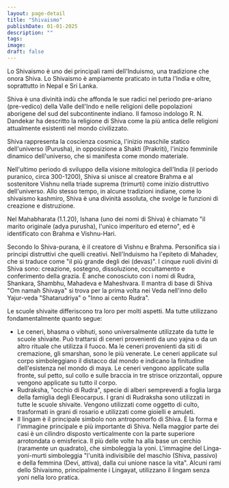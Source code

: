 ```yaml
---
layout: page-detail
title: "Shivaismo"
publishDate: 01-01-2025
description: ""
tags:
image:
draft: false
---
```


 Lo Shivaismo è uno dei principali rami dell'Induismo, una tradizione che onora Shiva. Lo Shivaismo è ampiamente praticato in tutta l'India e oltre, soprattutto in Nepal e Sri Lanka.

 Shiva è una divinità indù che affonda le sue radici nel periodo pre-ariano (pre-vedico) della Valle dell'Indo e nelle religioni delle popolazioni aborigene del sud del subcontinente indiano. Il famoso indologo R. N. Dandekar ha descritto la religione di Shiva come la più antica delle religioni attualmente esistenti nel mondo civilizzato.

 Shiva rappresenta la coscienza cosmica, l'inizio maschile statico dell'universo (Purusha), in opposizione a Shakti (Prakriti), l'inizio femminile dinamico dell'universo, che si manifesta come mondo materiale.

 Nell'ultimo periodo di sviluppo della visione mitologica dell'India (il periodo puranico, circa 300-1200), Shiva si unisce al creatore Brahma e al sostenitore Vishnu nella triade suprema (trimurti) come inizio distruttivo dell'universo. Allo stesso tempo, in alcune tradizioni indiane, come lo shivaismo kashmiro, Shiva è una divinità assoluta, che svolge le funzioni di creazione e distruzione.

 Nel Mahabharata (1.1.20), Ishana (uno dei nomi di Shiva) è chiamato "il marito originale (adya purusha), l'unico imperituro ed eterno", ed è identificato con Brahma e Vishnu-Hari.

 Secondo lo Shiva-purana, è il creatore di Vishnu e Brahma. Personifica sia i principi distruttivi che quelli creativi. Nell'Induismo ha l'epiteto di Mahadev, che si traduce come "il più grande degli dei (devas)". I cinque ruoli divini di Shiva sono: creazione, sostegno, dissoluzione, occultamento e conferimento della grazia. È anche conosciuto con i nomi di Rudra, Shankara, Shambhu, Mahadeva e Maheshvara. Il mantra di base di Shiva "Om namah Shivaya" si trova per la prima volta nei Veda nell'inno dello Yajur-veda "Shatarudriya" o "Inno ai cento Rudra".

 Le scuole shivaite differiscono tra loro per molti aspetti. Ma tutte utilizzano fondamentalmente quanto segue:

* Le ceneri, bhasma o vibhuti, sono universalmente utilizzate da tutte le scuole shivaite. Può trattarsi di ceneri provenienti da uno yajna o da un altro rituale che utilizza il fuoco. Ma le ceneri provenienti da siti di cremazione, gli smarshan, sono le più venerate. Le ceneri applicate sul corpo simboleggiano il distacco dal mondo e indicano la finitudine dell'esistenza nel mondo di maya. Le ceneri vengono applicate sulla fronte, sul petto, sul collo e sulle braccia in tre strisce orizzontali, oppure vengono applicate su tutto il corpo.
* Rudraksha, "occhio di Rudra", specie di alberi sempreverdi a foglia larga della famiglia degli Eleocarpus. I grani di Rudraksha sono utilizzati in tutte le scuole shivaite. Vengono utilizzati come oggetto di culto, trasformati in grani di rosario e utilizzati come gioielli e amuleti.
* Il lingam è il principale simbolo non antropomorfo di Shiva. È la forma e l'immagine principale e più importante di Shiva. Nella maggior parte dei casi è un cilindro disposto verticalmente con la parte superiore arrotondata o emisferica. Il più delle volte ha alla base un cerchio (raramente un quadrato), che simboleggia la yoni. L'immagine del Linga-yoni-murti simboleggia "l'unità indivisibile del maschio (Shiva, passivo) e della femmina (Devi, attiva), dalla cui unione nasce la vita". Alcuni rami dello Shivaismo, principalmente i Lingayat, utilizzano il lingam senza yoni nella loro pratica.
  
  
